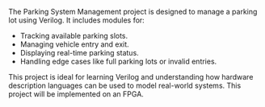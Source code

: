 The Parking System Management project is designed to manage a parking lot using Verilog. It includes modules for:
- Tracking available parking slots.
- Managing vehicle entry and exit.
- Displaying real-time parking status.
- Handling edge cases like full parking lots or invalid entries.

This project is ideal for learning Verilog and understanding how hardware description languages can be used to model real-world systems.
This project will be implemented on an FPGA.

